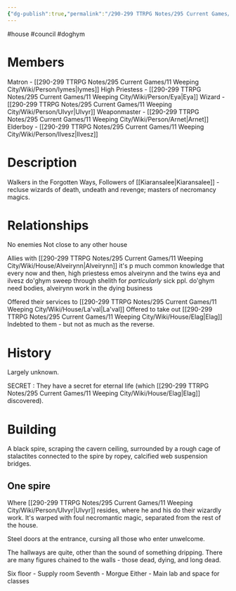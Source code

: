 ```yaml
---
{"dg-publish":true,"permalink":"/290-299 TTRPG Notes/295 Current Games/11 Weeping City/Wiki/House/Do'ghym/"}
---
```



#house #council #doghym 

# Members

Matron - [[290-299 TTRPG Notes/295 Current Games/11 Weeping City/Wiki/Person/Iymes\|Iymes]]
High Priestess - [[290-299 TTRPG Notes/295 Current Games/11 Weeping City/Wiki/Person/Eya\|Eya]]
Wizard - [[290-299 TTRPG Notes/295 Current Games/11 Weeping City/Wiki/Person/Ulvyr\|Ulvyr]]
Weaponmaster - [[290-299 TTRPG Notes/295 Current Games/11 Weeping City/Wiki/Person/Arnet\|Arnet]] 
Elderboy - [[290-299 TTRPG Notes/295 Current Games/11 Weeping City/Wiki/Person/Ilvesz\|Ilvesz]]

# Description

Walkers in the Forgotten Ways, Followers of [[Kiaransalee\|Kiaransalee]] - recluse wizards of death, undeath and revenge; masters of necromancy magics.

# Relationships

No enemies
Not close to any other house

Allies with [[290-299 TTRPG Notes/295 Current Games/11 Weeping City/Wiki/House/Alveirynn\|Alveirynn]]
	it's p much common knowledge that every now and then, high priestess emos alveirynn and the twins eya and ilvesz do'ghym sweep through shelith for _particularly_ sick ppl. do'ghym need bodies, alveirynn work in the dying business

Offered their services to [[290-299 TTRPG Notes/295 Current Games/11 Weeping City/Wiki/House/La'val\|La'val]] 
	Offered to take out [[290-299 TTRPG Notes/295 Current Games/11 Weeping City/Wiki/House/Elag\|Elag]]
	Indebted to them - but not as much as the reverse.

# History

Largely unknown.

SECRET : They have a secret for eternal life (which [[290-299 TTRPG Notes/295 Current Games/11 Weeping City/Wiki/House/Elag\|Elag]] discovered).

# Building

A black spire, scraping the cavern ceiling, surrounded by a rough cage of stalactites connected to the spire by ropey, calcified web suspension bridges.

## One spire

Where [[290-299 TTRPG Notes/295 Current Games/11 Weeping City/Wiki/Person/Ulvyr\|Ulvyr]] resides, where he and his do their wizardly work.
It's warped with foul necromantic magic, separated from the rest of the house.

Steel doors at the entrance, cursing all those who enter unwelcome.

The hallways are quite, other than the sound of something dripping.
There are many figures chained to the walls - those dead, dying, and long dead.

Six floor - Supply room
Seventh - Morgue
Either - Main lab and space for classes
